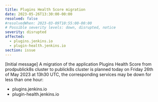 ```yaml
---
title: Plugins Health Score migration
date: 2023-05-26T13:30:00-00:00
resolved: false
#resolvedWhen: 2023-03-09T10:55:00-00:00
# Possible severity levels: down, disrupted, notice
severity: disrupted
affected:
  - plugins.jenkins.io
  - plugin-health.jenkins.io
section: issue
---
```


[Initial message]
A migration of the application Plugins Health Score from prodpublick8s cluster to publick8s cluster is planned today on Friday 26th of May 2023 at 13h30 UTC, the corresponding services may be down for less than one hour:
  - plugins.jenkins.io
  - plugin-health.jenkins.io
